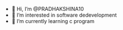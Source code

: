 - 👋 Hi, I’m @PRADHAKSHINA10
- 👀 I’m interested in software dedevelopment 
- 🌱 I’m currently learning c program 

<!---
PRADHAKSHINA10/PRADHAKSHINA10 is a ✨ special ✨ repository because its `README.md` (this file) appears on your GitHub profile.
You can click the Preview link to take a look at your changes.
--->
